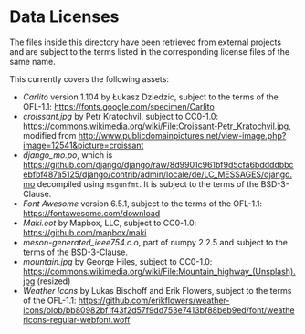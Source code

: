 # Data Licenses

The files inside this directory have been retrieved from external projects and are subject to the terms listed in the corresponding license files of the same name.

This currently covers the following assets:

  * *Carlito* version 1.104 by Łukasz Dziedzic, subject to the terms of the OFL-1.1: https://fonts.google.com/specimen/Carlito
  * *croissant.jpg* by Petr Kratochvil, subject to CC0-1.0: https://commons.wikimedia.org/wiki/File:Croissant-Petr_Kratochvil.jpg, modified from http://www.publicdomainpictures.net/view-image.php?image=12541&picture=croissant
  * *django_mo.po*, which is https://github.com/django/django/raw/8d9901c961bf9d5cfa6bddddbbcebfbf487a5125/django/contrib/admin/locale/de/LC_MESSAGES/django.mo decompiled using `msgunfmt`. It is subject to the terms of the BSD-3-Clause.
  * *Font Awesome* version 6.5.1, subject to the terms of the OFL-1.1: https://fontawesome.com/download
  * *Maki.eot* by Mapbox, LLC, subject to CC0-1.0: https://github.com/mapbox/maki
  * *meson-generated_ieee754.c.o*, part of numpy 2.2.5 and subject to the terms of the BSD-3-Clause.
  * *mountain.jpg* by George Hiles, subject to CC0-1.0: https://commons.wikimedia.org/wiki/File:Mountain_highway_(Unsplash).jpg (resized)
  * *Weather Icons* by Lukas Bischoff and Erik Flowers, subject to the terms of the OFL-1.1: https://github.com/erikflowers/weather-icons/blob/bb80982bf1f43f2d57f9dd753e7413bf88beb9ed/font/weathericons-regular-webfont.woff
